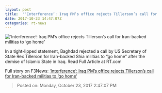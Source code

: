 ```yaml
---
layout: post
title:  "‘Interference’: Iraq PM’s office rejects Tillerson’s call for Iran-backed militias to ‘go home’"
date: 2017-10-23 14:47:07Z
categories: rt-news
---
```


![‘Interference’: Iraq PM’s office rejects Tillerson’s call for Iran-backed militias to ‘go home’](https://cdni.rt.com/files/2017.10/article/59edea7dfc7e93cb348b4567.jpg)

In a tight-lipped statement, Baghdad rejected a call by US Secretary of State Rex Tillerson for Iran-backed Shia militias to “go home” after the demise of Islamic State in Iraq. Read Full Article at RT.com


Full story on F3News: [‘Interference’: Iraq PM’s office rejects Tillerson’s call for Iran-backed militias to ‘go home’](http://www.f3nws.com/n/ctGr4B)

> Posted on: Monday, October 23, 2017 2:47:07 PM

